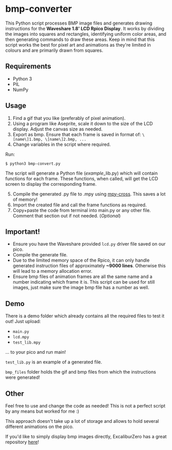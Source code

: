 # bmp-converter
This Python script processes BMP image files and generates drawing instructions for the **Waveshare 1.8' LCD Rpico Display**. It works by dividing the images into squares and rectangles, identifying uniform color areas, and then generating commands to draw these areas.
Keep in mind that this script works the best for pixel art and animations as they're limited in colours and are primarily drawn from squares.

## Requirements
- Python 3
- PIL
- NumPy

## Usage
1. Find a gif that you like (preferably of pixel animation).
2. Using a program like Aseprite, scale it down to the size of the LCD display. Adjust the canvas size as needed.
3. Export as bmp. Ensure that each frame is saved in format of: `\[name\]1.bmp, \[name\]2.bmp, ...`
4. Change variables in the script where required.

Run:

    $ python3 bmp-convert.py

The script will generate a Python file (*example*_lib.py) which will contain functions for each frame. These functions, when called, will get the LCD screen to display the corresponding frame.

5. Compile the generated .py file to .mpy using [mpy-cross](https://github.com/micropython/micropython/blob/master/mpy-cross/README.md](https://github.com/micropython/micropython/tree/master/mpy-cross)https://github.com/micropython/micropython/tree/master/mpy-cross). This saves a lot of memory!
6. Import the created file and call the frame functions as required.
7. Copy+paste the code from terminal into main.py or any other file. Comment that section out if not needed. (*Optional*)

## Important!
- Ensure you have the Waveshare provided `lcd.py` driver file saved on our pico.
- Compile the generate file.
- Due to the limited memory space of the Rpico, it can only handle generated instruction files of approximately **~9000 lines**. Otherwise this will lead to a memory allocation error.
- Ensure bmp files of animation frames are all the same name and a number indicating which frame it is. This script can be used for still images, just make sure the image bmp file has a number as well.

## Demo
There is a demo folder which already contains all the required files to test it out!
Just upload:
  - `main.py`
  - `lcd.mpy`
  - `test_lib.mpy`

... to your pico and run main!


`test_lib.py` is an example of a generated file. 

`bmp_files` folder holds the gif and bmp files from which the instructions were generated!

## Other
Feel free to use and change the code as needed! This is not a perfect script by any means but worked for me :)

This approach doesn't take up a lot of storage and allows to hold several different animations on the pico.

If you'd like to simply display bmp images directly, ExcaliburZero has a great repository [here](https://github.com/ExcaliburZero/bmp_file_reader)!
